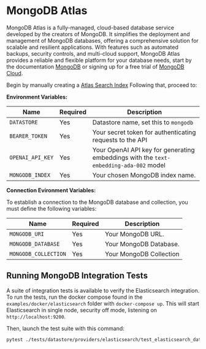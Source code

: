 # MongoDB Atlas

MongoDB Atlas is a fully-managed, cloud-based database service developed by the creators of MongoDB. It simplifies the deployment and management of MongoDB databases, offering a comprehensive solution for scalable and resilient applications. With features such as automated backups, security controls, and multi-cloud support, MongoDB Atlas provides a reliable and flexible platform for your database needs, start by the documentation [MongoDB](https://www.mongodb.com/docs/atlas/getting-started/) or signing up for a free trial of [MongoDB Cloud](https://www.mongodb.com/es/cloud/atlas/register).

Begin by manually creating a [Atlas Search Index](https://www.mongodb.com/docs/atlas/atlas-vector-search/create-index/) Following that, proceed to:

**Environment Variables:**

| Name                  | Required | Description                                                                                                          |
| --------------------- | -------- | -------------------------------------------------------------------------------------------------------------------- |
| `DATASTORE`           | Yes      | Datastore name, set this to `mongodb`                                                              |
| `BEARER_TOKEN`        | Yes      | Your secret token for authenticating requests to the API                                                             |
| `OPENAI_API_KEY`      | Yes      | Your OpenAI API key for generating embeddings with the `text-embedding-ada-002` model                                |
| `MONGODB_INDEX` | Yes      | Your chosen MongoDB index name.|

**Connection Evironment Variables:**

To establish a connection to the MongoDB database and collection, you must define the following variables:

| Name                     | Required | Description                                                                                      |
| ------------------------ | -------- | ------------------------------------------------------------------------------------------------ |
| `MONGODB_URI`      | Yes      | Your MongoDB URL.        |
| `MONGODB_DATABASE` | Yes      | Your MongoDB Database.      |
| `MONGODB_COLLECTION` | Yes      | Your MongoDB Collection     |

## Running MongoDB Integration Tests

A suite of integration tests is available to verify the Elasticsearch integration. To run the tests, run the docker compose found in the `examples/docker/elasticsearch` folder with `docker-compose up`. This will start Elasticsearch in single node, security off mode, listening on `http://localhost:9200`.

Then, launch the test suite with this command:

```bash
pytest ./tests/datastore/providers/elasticsearch/test_elasticsearch_datastore.py
```
